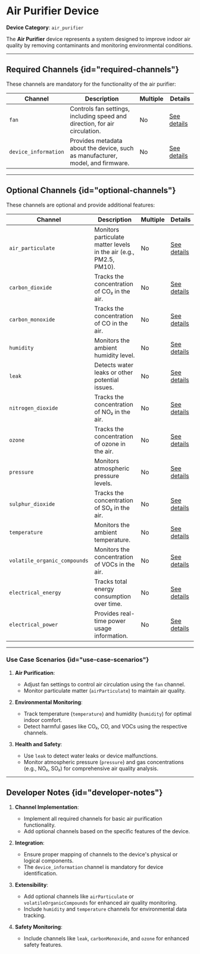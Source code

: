 # Air Purifier Device

**Device Category**: `air_purifier`

The **Air Purifier** device represents a system designed to improve indoor air quality by removing
contaminants and monitoring environmental conditions.

---

## Required Channels {id="required-channels"}

These channels are mandatory for the functionality of the air purifier:

| **Channel**          | **Description**                                                                | **Multiple** | **Details**                                |
|----------------------|--------------------------------------------------------------------------------|--------------|--------------------------------------------|
| `fan`                | Controls fan settings, including speed and direction, for air circulation.     | No           | [See details](FanChannel.md)               |
| `device_information` | Provides metadata about the device, such as manufacturer, model, and firmware. | No           | [See details](DeviceInformationChannel.md) |

---

## Optional Channels {id="optional-channels"}

These channels are optional and provide additional features:

| **Channel**                  | **Description**                                                    | **Multiple** | **Details**                                       |
|------------------------------|--------------------------------------------------------------------|--------------|---------------------------------------------------|
| `air_particulate`            | Monitors particulate matter levels in the air (e.g., PM2.5, PM10). | No           | [See details](AirParticulateChannel.md)           |
| `carbon_dioxide`             | Tracks the concentration of CO₂ in the air.                        | No           | [See details](CarbonDioxideChannel.md)            |
| `carbon_monoxide`            | Tracks the concentration of CO in the air.                         | No           | [See details](CarbonMonoxideChannel.md)           |
| `humidity`                   | Monitors the ambient humidity level.                               | No           | [See details](HumidityChannel.md)                 |
| `leak`                       | Detects water leaks or other potential issues.                     | No           | [See details](LeakChannel.md)                     |
| `nitrogen_dioxide`           | Tracks the concentration of NO₂ in the air.                        | No           | [See details](NitrogenDioxideChannel.md)          |
| `ozone`                      | Tracks the concentration of ozone in the air.                      | No           | [See details](OzoneChannel.md)                    |
| `pressure`                   | Monitors atmospheric pressure levels.                              | No           | [See details](PressureChannel.md)                 |
| `sulphur_dioxide`            | Tracks the concentration of SO₂ in the air.                        | No           | [See details](SulphurDioxideChannel.md)           |
| `temperature`                | Monitors the ambient temperature.                                  | No           | [See details](TemperatureChannel.md)              |
| `volatile_organic_compounds` | Monitors the concentration of VOCs in the air.                     | No           | [See details](VolatileOrganicCompoundsChannel.md) |
| `electrical_energy`          | Tracks total energy consumption over time.                         | No           | [See details](ElectricalEnergyChannel.md)         |
| `electrical_power`           | Provides real-time power usage information.                        | No           | [See details](ElectricalPowerChannel.md)          |

---

### Use Case Scenarios {id="use-case-scenarios"}

1. **Air Purification**:
    - Adjust fan settings to control air circulation using the `fan` channel.
    - Monitor particulate matter (`airParticulate`) to maintain air quality.

2. **Environmental Monitoring**:
    - Track temperature (`temperature`) and humidity (`humidity`) for optimal indoor comfort.
    - Detect harmful gases like CO₂, CO, and VOCs using the respective channels.

3. **Health and Safety**:
    - Use `leak` to detect water leaks or device malfunctions.
    - Monitor atmospheric pressure (`pressure`) and gas concentrations (e.g., NO₂, SO₂) for comprehensive air quality analysis.

---

## Developer Notes {id="developer-notes"}

1. **Channel Implementation**:
    - Implement all required channels for basic air purification functionality.
    - Add optional channels based on the specific features of the device.

2. **Integration**:
    - Ensure proper mapping of channels to the device's physical or logical components.
    - The `device_information` channel is mandatory for device identification.

3. **Extensibility**:
    - Add optional channels like `airParticulate` or `volatileOrganicCompounds` for enhanced air quality monitoring.
    - Include `humidity` and `temperature` channels for environmental data tracking.

4. **Safety Monitoring**:
    - Include channels like `leak`, `carbonMonoxide`, and `ozone` for enhanced safety features.
